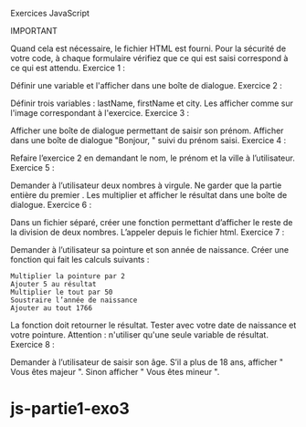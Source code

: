 Exercices JavaScript

IMPORTANT

Quand cela est nécessaire, le fichier HTML est fourni.
Pour la sécurité de votre code, à chaque formulaire vérifiez que ce qui est saisi correspond à ce qui est attendu.
Exercice 1 :

Définir une variable et l'afficher dans une boîte de dialogue.
Exercice 2 :

Définir trois variables : lastName, firstName et city. Les afficher comme sur l'image correspondant à l'exercice.
Exercice 3 :

Afficher une boîte de dialogue permettant de saisir son prénom. Afficher dans une boîte de dialogue "Bonjour, " suivi du prénom saisi.
Exercice 4 :

Refaire l’exercice 2 en demandant le nom, le prénom et la ville à l’utilisateur.
Exercice 5 :

Demander à l’utilisateur deux nombres à virgule. Ne garder que la partie entière du premier .
Les multiplier et afficher le résultat dans une boîte de dialogue.
Exercice 6 :

Dans un fichier séparé, créer une fonction permettant d’afficher le reste de la division de deux nombres. L’appeler depuis le fichier html.
Exercice 7 :

Demander à l’utilisateur sa pointure et son année de naissance. Créer une fonction qui fait les calculs suivants :

    Multiplier la pointure par 2
    Ajouter 5 au résultat
    Multiplier le tout par 50
    Soustraire l’année de naissance
    Ajouter au tout 1766

La fonction doit retourner le résultat. Tester avec votre date de naissance et votre pointure. Attention : n'utiliser qu'une seule variable de résultat.
Exercice 8 :

Demander à l’utilisateur de saisir son âge. S’il a plus de 18 ans, afficher " Vous êtes majeur ". Sinon afficher " Vous êtes mineur ".
# js-partie1-exo3
